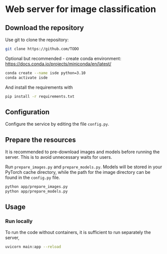 # Web server for image classification

## Download the repository

Use git to clone the repository:

```bash
git clone https://github.com/TODO
```

Optional but recommended - create conda environment: https://docs.conda.io/projects/miniconda/en/latest/
```bash
conda create --name isde python=3.10
conda activate isde
```

And install the requirements with 

```bash
pip install -r requirements.txt
```

## Configuration

Configure the service by editing the file `config.py`.

## Prepare the resources

It is recommended to pre-download images and models before running 
the server. This is to avoid unnecessary waits for users.

Run `prepare_images.py` and `prepare_models.py`. Models will 
be stored in your PyTorch cache directory, while the path for 
the image directory can be found in the `config.py` file. 

```bash
python app/prepare_images.py
python app/prepare_models.py
```

## Usage

### Run locally


To run the code without containers, it is sufficient to run 
separately the server,

```bash
uvicorn main:app --reload
```
